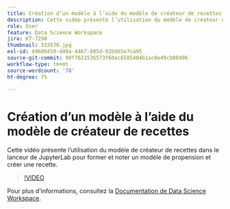 ```yaml
---
title: Création d’un modèle à l’aide du modèle de créateur de recettes
description: Cette vidéo présente l’utilisation du modèle de créateur de recettes dans le lanceur de JupyterLab pour former et noter un modèle de propension et créer une recette.
role: User
feature: Data Science Workspace
jira: KT-7290
thumbnail: 333570.jpg
exl-id: 49b86450-d49a-4467-805d-02bd65e7ca95
source-git-commit: 90f7621536573f60ac6585404b1ac0e49cb08496
workflow-type: tm+mt
source-wordcount: '78'
ht-degree: 7%

---
```


# Création d’un modèle à l’aide du modèle de créateur de recettes

Cette vidéo présente l’utilisation du modèle de créateur de recettes dans le lanceur de JupyterLab pour former et noter un modèle de propension et créer une recette.

>[!VIDEO](https://video.tv.adobe.com/v/333570?quality=12&learn=on)

Pour plus d’informations, consultez la [Documentation de Data Science Workspace](https://experienceleague.adobe.com/docs/experience-platform/data-science-workspace/home.html?lang=fr).